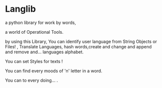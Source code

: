 # Langlib
a python library for work by words,

a world of Operational Tools.

by using this Library, You can identify user language from String Objects or Files! , Translate Languages, hash words,create and change and append and remove and… languages alphabet.

You can set Styles for texts !

You can find every moods of 'n' letter in a word.

You can to every doing… .
